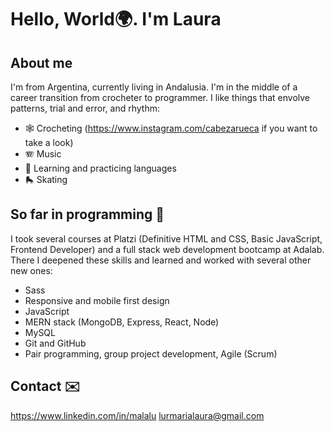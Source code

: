 # Hello, World🌍. I'm Laura
## About me 
I'm from Argentina, currently living in Andalusia. I'm in the middle of a career transition from crocheter to programmer.
I like things that envolve patterns, trial and error, and rhythm:
- 🕸️ Crocheting (https://www.instagram.com/cabezarueca if you want to take a look)
- 🪗 Music
- 💬 Learning and practicing languages
- 🛼 Skating

## So far in programming 🤖
I took several courses at Platzi (Definitive HTML and CSS, Basic JavaScript, Frontend Developer) and a full stack web development bootcamp at Adalab. There I deepened these skills and learned and worked with several other new ones:
- Sass
- Responsive and mobile first design
- JavaScript
- MERN stack (MongoDB, Express, React, Node)
- MySQL
- Git and GitHub
- Pair programming, group project development, Agile (Scrum)

## Contact ✉️
https://www.linkedin.com/in/malalu
lurmarialaura@gmail.com
